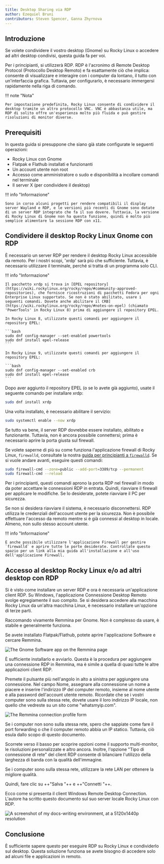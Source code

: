 ```yaml
---
title: Desktop Sharing via RDP
author: Ezequiel Bruni
contributors: Steven Spencer, Ganna Zhyrnova
---
```


## Introduzione

Se volete condividere il vostro desktop (Gnome) su Rocky Linux o accedere ad altri desktop condivisi, questa guida fa per voi.

Per i principianti, si utilizzerà RDP. RDP è l'acronimo di Remote Desktop Protocol (Protocollo Desktop Remoto) e fa esattamente ciò che implica: consente di visualizzare e interagire con i computer da lontano, il tutto con un'interfaccia grafica. Tuttavia, per configurarlo, è necessario immergersi rapidamente nella riga di comando.

!!! note "Nota"

```
Per impostazione predefinita, Rocky Linux consente di condividere il desktop tramite un altro protocollo VNC. VNC è abbastanza utile, ma RDP di solito offre un'esperienza molto più fluida e può gestire risoluzioni di monitor diverse.
```

## Prerequisiti

In questa guida si presuppone che siano già state configurate le seguenti operazioni:

- Rocky Linux con Gnome
- Flatpak e Flathub installati e funzionanti
- Un account utente non root
- Accesso come amministratore o sudo e disponibilità a incollare comandi nel terminale
- Il server X (per condividere il desktop)

!!! info "Informazione"

```
Sono in corso alcuni progetti per rendere compatibili il display server Wayland e RDP, e le versioni più recenti di Gnome sono dotate di un server RDP integrato che fa il suo dovere. Tuttavia, la versione di Rocky Linux di Gnome non ha questa funzione, quindi è molto più semplice alimentare la sessione RDP con x11.
```

## Condividere il desktop Rocky Linux Gnome con RDP

È necessario un server RDP per rendere il desktop Rocky Linux accessibile da remoto. Per i nostri scopi, 'xrdp' sarà più che sufficiente. Tuttavia, è necessario utilizzare il terminale, perché si tratta di un programma solo CLI.

!!! info "Informazione"

````
Il pacchetto xrdp si trova in [EPEL repository](https://wiki.rockylinux.org/rocky/repo/#community-approved-repositories), che fornisce ricostruzioni di pacchetti Fedora per ogni Enterprise Linux supportato. Se non è stato abilitato, usare i seguenti comandi. Dovete anche abilitare il CRB](https://wiki.rockylinux.org/rocky/repo/#notes-on-epel) (chiamato 'PowerTools' in Rocky Linux 8) prima di aggiungere il repository EPEL.

In Rocky Linux 8, utilizzate questi comandi per aggiungere il repository EPEL:

```bash
sudo dnf config-manager --set-enabled powertools
sudo dnf install epel-release
```

In Rocky Linux 9, utilizzate questi comandi per aggiungere il repository EPEL:

```bash
sudo dnf config-manager --set-enabled crb
sudo dnf install epel-release
```
````

Dopo aver aggiunto il repository EPEL (o se lo avete già aggiunto), usate il seguente comando per installare xrdp:

```bash
sudo dnf install xrdp
```

Una volta installato, è necessario abilitare il servizio:

```bash
sudo systemctl enable --now xrdp
```

Se tutto va bene, il server RDP dovrebbe essere installato, abilitato e funzionante. Tuttavia, non è ancora possibile connettersi; prima è necessario aprire la porta giusta sul firewall.

Se volete saperne di più su come funziona l'applicazione firewall di Rocky Linux, `firewalld`, consultate la nostra [guida per principianti a `firewalld`](../../guides/security/firewalld-beginners.md). Se si vuole andare avanti, eseguire questi comandi:

```bash
sudo firewall-cmd --zone=public --add-port=3389/tcp --permanent
sudo firewall-cmd --reload
```

Per i principianti, questi comandi aprono la porta RDP nel firewall in modo da poter accettare le connessioni RDP in entrata. Quindi, riavviare il firewall per applicare le modifiche. Se lo desiderate, potete riavviare il PC per sicurezza.

Se non si desidera riavviare il sistema, è necessario disconnettersi. RDP utilizza le credenziali dell'account utente per la sicurezza. Non è possibile effettuare l'accesso da remoto mentre si è già connessi al desktop in locale. Almeno, non sullo stesso account utente.

!!! info "Informazione"

```
È anche possibile utilizzare l'applicazione Firewall per gestire `firewalld` e aprire tutte le porte desiderate. Controllate questo spazio per un link alla mia guida all'installazione e all'uso dell'applicazione Firewall.
```

## Accesso al desktop Rocky Linux e/o ad altri desktop con RDP

Si è visto come installare un server RDP e ora è necessaria un'applicazione client RDP. Su Windows, l'applicazione Connessione Desktop Remoto svolge egregiamente il suo compito. Se si desidera accedere alla macchina Rocky Linux da un'altra macchina Linux, è necessario installare un'opzione di terze parti.

Raccomando vivamente Remmina per Gnome. Non è complesso da usare, è stabile e generalmente funziona.

Se avete installato Flatpak/Flathub, potete aprire l'applicazione Software e cercare Remmina.

![The Gnome Software app on the Remmina page](images/rdp_images/01-remmina.png)

È sufficiente installarlo e avviarlo. Questa è la procedura per aggiungere una connessione RDP in Remmina, ma è simile a quella di quasi tutte le altre applicazioni client RDP.

Premete il pulsante più nell'angolo in alto a sinistra per aggiungere una connessione. Nel campo Nome, assegnare alla connessione un nome a piacere e inserire l'indirizzo IP del computer remoto, insieme al nome utente e alla password dell'account utente remoto. Ricordate che se i vostri computer sono sulla stessa rete, dovete usare il loro indirizzo IP locale, non quello che vedreste su un sito come "whatsmyip.com".

![The Remmina connection profile form](images/rdp_images/02-remmina-config.png)

Se i computer non sono sulla stessa rete, spero che sappiate come fare il port forwarding o che il computer remoto abbia un IP statico. Tuttavia, ciò esula dallo scopo di questo documento.

Scorrete verso il basso per scoprire opzioni come il supporto multi-monitor, le risoluzioni personalizzate e altro ancora. Inoltre, l'opzione "Tipo di connessione di rete" del client RDP consente di bilanciare l'utilizzo della larghezza di banda con la qualità dell'immagine.

Se i computer sono sulla stessa rete, utilizzare la rete LAN per ottenere la migliore qualità.

Quindi, fare clic su ++"Salva "++ e ++"Connetti "++.

Ecco come si presenta il client Windows Remote Desktop Connection. L'autore ha scritto questo documento sul suo server locale Rocky Linux con RDP.

![A screenshot of my docs-writing environment, at a 5120x1440p resolution](images/rdp_images/03-rdp-connection.jpg)

## Conclusione

È sufficiente sapere questo per eseguire RDP su Rocky Linux e condividerlo sul desktop. Questa soluzione funziona se avete bisogno di accedere solo ad alcuni file e applicazioni in remoto.
